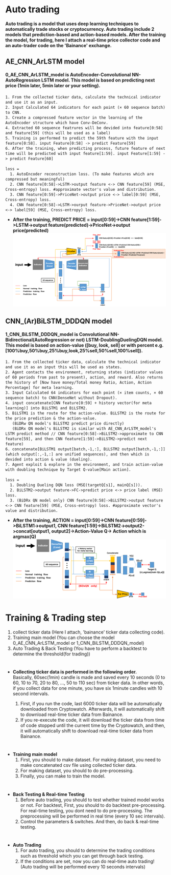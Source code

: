 Auto trading
========================
**Auto trading is a model that uses deep learning techniques to automatically trade stocks or cryptocurrency. Auto trading include 2 models that prediction-based and action-based models. After the training the model, for trading, here I attach a real-time price collector code and an auto-trader code on the 'Bainance' exchange.**

AE_CNN_ArLSTM model
------------------------
#### 0_AE_CNN_ArLSTM_model is AutoEncoder-Convolutional NN-AutoRegression LSTM model. This model is based on predicting next price (1min later, 5min later or your setting).
 
	1. From the collected ticker data, calculate the technical indicator and use it as an input.
	2. Input Calculated 64 indicators for each point (× 60 sequence batch) to CNN.
	3. Create a compressed feature vector in the learning of the AutoEncoder structure which have Conv-DeConv.
	4. Extracted 60 sequence featrures will be devided into feature[0:58] and feature[59] (this will be used as a label)
	5. Training is performed to predict the 59th feature with the input feature[0:58]. input Feature[0:58] -> predict Feature[59]
	6. After the training, when predicting process, future feature of next time will be predicted with input feature[1:59]. input Feature[1:59] -> predict Feature[60]  
	  
	loss =  
	  1. AutoEncoder reconstruction loss. (To make features which are compressed but meaningful)
	  2. CNN feature[0:58]->LSTM->output feature <-> CNN feature[59] (MSE, Cross-entropy) loss. #approximate vector's value and distribution.
	  3. CNN feature[0:59]->PriceNet->output price <-> label[0:59] (MSE, Cross-entropy) loss.
	  4. CNN feature[0:58]->LSTM->ourput feature->PriceNet->output price <-> label[59] (MSE, Cross-entropy) loss. 

* **After the training, PREDICT PRICE = input[0:59]->CNN feature[1:59]->LSTM->output feature(predicted)->PriceNet->output price(predicted)**  
![model_1](/model_1.png)
  
CNN_(Ar)BiLSTM_DDDQN model
--------------------------
#### 1_CNN_BiLSTM_DDDQN_model is Convolutional NN-Bidirectional(AutoRegression or not) LSTM-DoublingDuelingDQN model. This model is based on action-value ([buy, look, sell] or with percent e.g.[100%buy,50%buy,25%buy,look,25%sell,50%sell,100%sell]).

	1. From the collected ticker data, calculate the technical indicator and use it as an input this will be used as states.
	2. Agent contacts the environment, returning states (indicator values of 60 periods from past to present), action, and reward. Also returns the history of [Now have money/Total money Ratio, Action, Action Percentage] for meta learning.
	3. Input Calculated 64 indicators for each point (× item counts, × 60 sequence batch) to CNN(DenseNet without Dropout).
	4. input concatenate[CNN feature[0:59] + history vector(for meta learning)] into BiLSTM1 and BiLSTM2.
	5. BiLSTM1 is the route for the action-value. BiLSTM2 is the route for the price prediction & the action-value.
	   (BiDRw QN model's BiLSTM2 predict price directly)  
	   (BiDRx QN model's BiLSTM2 is similar with AE_CNN_ArLSTM_model's LSTM predict method // CNN feature[0:58]->BiLSTM2->approximate to CNN feature[59], and then CNN feature[1:59]->BiLSTM2->predict next feature)  
	6. concatenate[BiLSTM1 output[batch,-1,:], BiLSTM2 output[batch,-1,:]] (which output[:,-1,:] are unified sequences), and then which is devided into action & value (dueling).
	7. Agent exploit & explore in the environment, and train action-value with doubling technique by Target Q-value[Main action].  
	  
	loss =
	  1. Doubling Dueling DQN loss (MSE(targetQ[s1], mainQ[s])).
	  2. BiLSTM2->output feature->FC->predict price <-> price label (MSE) loss.
	  3. (BiDRx QN model only) CNN feature[0:58]->BiLSTM2->output feature <-> CNN feature[59] (MSE, Cross-entropy) loss. #approximate vector's value and distribution.

* **After the training, ACTION = input[0:59]->CNN feature[0:59]->BiLSTM1->output1, CNN feature[1:59]->BiLSTM2->output2->concat[output1, output2]->Action-Value Q-> Action which is argmax(Q)**  
![model_2](/model_2.png)

Training & Trading step
========================
1. collect ticker data (Here I attach, 'bainance' ticker data collecting code).
2. Training main model (You can choose the model 0_AE_CNN_ArLSTM_model or 1_CNN_BiLSTM_DDDQN_model)
3. Auto Trading & Back Testing (You have to perform a backtest to determine the threshold(for trading))
#
* **Collecting ticker data is performed in the following order.**  
Basically, 60sec(1min) candle is made and saved every 10 seconds (0 to 60, 10 to 70, 20 to 80, ..., 50 to 110 sec) from ticker data. In other words, if you collect data for one minute, you have six 1minute candles with 10 second intervals.

  1. First, if you run the code, last 6000 ticker data will be automatically downloaded from Cryptowatch. Afterwards, it will automatically shift to download real-time ticker data from Bainance.
  3. If you re-execute the code, it will download the ticker data from time of code stopped until the current time by the Cryptowatch, and then, it will automatically shift to download real-time ticker data from Bainance.
#
* **Training main model**
  1. First, you should to make dataset. For making dataset, you need to make concatenated csv file using collected ticker data.
  2. For making dataset, you should to do pre-processing.
  3. Finally, you can make to train the model.
#
* **Back Testing & Real-time Testing**
  1. Before auto trading, you should to test whether trained model works or not. For backtest, First, you should to do backtest pre-processing. For real-time testing, you dont need to do pre-processing. The preprocessing will be performed in real time (every 10 sec intervals).
  2. Control the parameters & switches. And then, do back & real-time testing.
#
* **Auto Trading**
  1. For auto trading, you should to determine the trading conditions such as threshold which you can get through back testing.
  2. If the conditions are set, now you can do real-time auto trading! (Auto trading will be performed every 10 seconds intervals)
